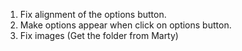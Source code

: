 1. Fix alignment of the options button.
2. Make options appear when click on options button.
3. Fix images (Get the folder from Marty)